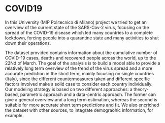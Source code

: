 # COVID19
In this University (MIP Politecnico di Milano) project we tried to get an overview of the current state of the SARS-Cov-2 virus, focusing on the spread of the COVID-19 disease which led many countries to a complete lockdown, forcing people into a quarantine state and many activities to shut down their operations. 
 
The dataset provided contains information about the cumulative number of COVID-19 cases, deaths and recovered people across the world, up to the 22Nd of March. The goal of the analysis is to build a model able to provide a relatively long term overview of the trend of the virus spread and a more accurate prediction in the short term, mainly focusing on single countries (Italy), since the different countermeasures taken and different specific factors involved make a solid case to consider each country individually. Our modeling strategy is based on two different approaches: a theory-based, parametric approach and a data-centric approach. The former can give a general overview and a long term estimation, whereas the second is suitable for more accurate short term predictions and fit. We also encriched the dataset with other sources, to integrate demograohic information, for example.
